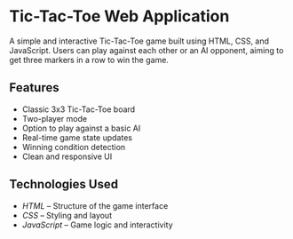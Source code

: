 # Tic-Tac-Toe Web Application

A simple and interactive Tic-Tac-Toe game built using HTML, CSS, and JavaScript. Users can play against each other or an AI opponent, aiming to get three markers in a row to win the game.

## Features

- Classic 3x3 Tic-Tac-Toe board
- Two-player mode
- Option to play against a basic AI
- Real-time game state updates
- Winning condition detection
- Clean and responsive UI

## Technologies Used

- *HTML* – Structure of the game interface
- *CSS* – Styling and layout
- *JavaScript* – Game logic and interactivity
